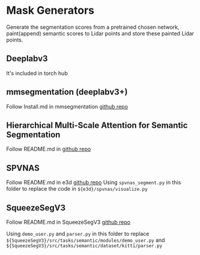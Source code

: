 # Mask Generators
Generate the segmentation scores from a pretrained chosen network, paint(append) semantic scores to Lidar points and store these painted Lidar points.

## Deeplabv3
It's included in torch hub

## mmsegmentation (deeplabv3+)
Follow Install.md in mmsegmentation [github repo](https://github.com/open-mmlab/mmsegmentation)

## Hierarchical Multi-Scale Attention for Semantic Segmentation
Follow README.md in [github repo](https://github.com/NVIDIA/semantic-segmentation)

## SPVNAS
Follow README.md in e3d [github repo](https://github.com/mit-han-lab/e3d)
Using `spvnas_segment.py` in this folder to replace the code in `${e3d}/spvnas/visualize.py`

## SqueezeSegV3
Follow README.md in SqueezeSegV3 [github repo](https://github.com/chenfengxu714/SqueezeSegV3)

Using `demo_user.py` and `parser.py` in this folder to replace `${SqueezeSegV3}/src/tasks/semantic/modules/demo_user.py` and `${SqueezeSegV3}/src/tasks/semantic/dataset/kitti/parser.py`
